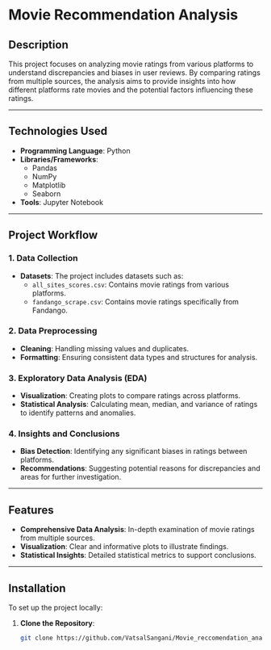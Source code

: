 # Movie Recommendation Analysis

## Description

This project focuses on analyzing movie ratings from various platforms to understand discrepancies and biases in user reviews. By comparing ratings from multiple sources, the analysis aims to provide insights into how different platforms rate movies and the potential factors influencing these ratings.

---

## Technologies Used

- **Programming Language**: Python
- **Libraries/Frameworks**:
  - Pandas
  - NumPy
  - Matplotlib
  - Seaborn
- **Tools**: Jupyter Notebook

---

## Project Workflow

### 1. Data Collection

- **Datasets**: The project includes datasets such as:
  - `all_sites_scores.csv`: Contains movie ratings from various platforms.
  - `fandango_scrape.csv`: Contains movie ratings specifically from Fandango.

### 2. Data Preprocessing

- **Cleaning**: Handling missing values and duplicates.
- **Formatting**: Ensuring consistent data types and structures for analysis.

### 3. Exploratory Data Analysis (EDA)

- **Visualization**: Creating plots to compare ratings across platforms.
- **Statistical Analysis**: Calculating mean, median, and variance of ratings to identify patterns and anomalies.

### 4. Insights and Conclusions

- **Bias Detection**: Identifying any significant biases in ratings between platforms.
- **Recommendations**: Suggesting potential reasons for discrepancies and areas for further investigation.

---

## Features

- **Comprehensive Data Analysis**: In-depth examination of movie ratings from multiple sources.
- **Visualization**: Clear and informative plots to illustrate findings.
- **Statistical Insights**: Detailed statistical metrics to support conclusions.

---

## Installation

To set up the project locally:

1. **Clone the Repository**:
   ```bash
   git clone https://github.com/VatsalSangani/Movie_reccomendation_analysis.git
